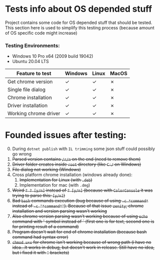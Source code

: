 # Tests info about OS depended stuff
Project contains some code for OS depended stuff that should be tested. This section here is used to simplify this testing process (because amount of OS specific code might increase)

### Testing Environments:
* Windows 10 Pro x64 (2009 build 19042)
* Ubuntu 20.04 LTS

| Feature to test       | Windows | Linux   | MacOS   |
| --------------------- | ------- | ------- | ------- |
| Get chrome version    | &check; | &check; | &cross; |
| Single file dialog    | &check; | &check; | &cross; |
| Chrome installation   | &check; | &check; | &cross; |
| Driver installation   | &check; | &check; | &cross; |
| Working chrome driver | &check; | &check; | &cross; | 

# Founded issues after testing:
0) During `dotnet publish` with `IL trimming` some json stuff could possibly go wrong
1) ~~Parsed version contains `/r/n` on the end (need to remove them)~~
2) ~~Driver folder creates inside `root` directory (like `C:/` on Windows)~~
3) ~~File dialog not working (Windows)~~
4) Cross platform chrome installation (windows already done):
	1) ~~Implementation for Linux (with `.deb`)~~
	2) Implementation for mac (with `.dmg`)
5) ~~Weird `? ? [y/n]` instead of `? [y/n]` (because with `ColorConsole` it was trying to parse this: `[y/n]`)~~
7) ~~Bad  `bash` commands execution (bug because of using `-c *command*` instead of `-c "*command*"`). Because of that issue `zenity`, chrome installation and version parsing  wasn't working~~
8) ~~Also chrome version parsing wasn't working because of using `echo` command with  \' symbol instead of \` (first one is for text, second one is for printing result of a command)~~
10) ~~Program doesn't wait for end of chrome installation (because bash command had syntax error)~~
11) ~~`chmod u+x` for chrome isn't working because of wrong path (i have no idea...It works in debug, but doesn't work in release. Still have no idea, but i fixed it with `"` brackets)~~
